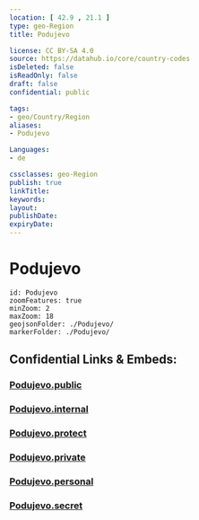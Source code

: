 ```yaml
---
location: [ 42.9 , 21.1 ] 
type: geo-Region
title: Podujevo

license: CC BY-SA 4.0
source: https://datahub.io/core/country-codes
isDeleted: false
isReadOnly: false
draft: false
confidential: public

tags:
- geo/Country/Region
aliases:
- Podujevo

Languages:
- de

cssclasses: geo-Region
publish: true
linkTitle: 
keywords: 
layout: 
publishDate: 
expiryDate: 
---
```


# Podujevo

```leaflet
id: Podujevo
zoomFeatures: true 
minZoom: 2 
maxZoom: 18
geojsonFolder: ./Podujevo/
markerFolder: ./Podujevo/
```


## Confidential Links & Embeds: 

### [Podujevo.public](/_public/\Earth\Continent\Europe\Europe~South\Kosovo\districts~Kosovo\Pristina\counties~PristinaPodujevo.public.md) 

### [Podujevo.internal](/_internal/\Earth\Continent\Europe\Europe~South\Kosovo\districts~Kosovo\Pristina\counties~PristinaPodujevo.internal.md) 

### [Podujevo.protect](/_protect/\Earth\Continent\Europe\Europe~South\Kosovo\districts~Kosovo\Pristina\counties~PristinaPodujevo.protect.md) 

### [Podujevo.private](/_private/\Earth\Continent\Europe\Europe~South\Kosovo\districts~Kosovo\Pristina\counties~PristinaPodujevo.private.md) 

### [Podujevo.personal](/_personal/\Earth\Continent\Europe\Europe~South\Kosovo\districts~Kosovo\Pristina\counties~PristinaPodujevo.personal.md) 

### [Podujevo.secret](/_secret/\Earth\Continent\Europe\Europe~South\Kosovo\districts~Kosovo\Pristina\counties~PristinaPodujevo.secret.md)

